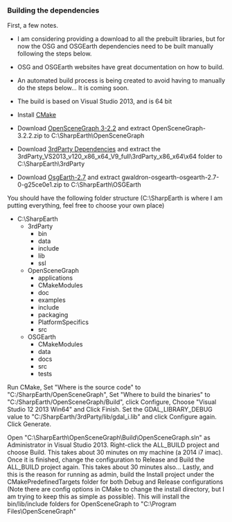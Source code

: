 ### Building the dependencies
First, a few notes.
* I am considering providing a download to all the prebuilt libraries, but for now the OSG and OSGEarth dependencies need to be built manually following the steps below.  
* OSG and OSGEarth websites have great documentation on how to build.
* An automated build process is being created to avoid having to manually do the steps below... It is coming soon.
* The build is based on Visual Studio 2013, and is 64 bit

* Install [CMake](http://www.cmake.org/www.cmake.org/download)
* Download [OpenSceneGraph 3-2.2](http://trac.openscenegraph.org/downloads/developer_releases/OpenSceneGraph-3.2.2.zip) and extract OpenSceneGraph-3.2.2.zip to C:\SharpEarth\OpenSceneGraph
* Download [3rdParty Dependencies](http://download.osgvisual.org/3rdParty_VS2013_v120_x86_x64_V9_full.7z) and extract the 3rdParty_VS2013_v120_x86_x64_V9_full\3rdParty_x86_x64\x64 folder to C:\SharpEarth\3rdParty
* Download [OsgEarth-2.7](https://github.com/gwaldron/osgearth/zipball/osgearth-2.7) and extract gwaldron-osgearth-osgearth-2.7-0-g25ce0e1.zip to C:\SharpEarth\OSGEarth

You should have the following folder structure (C:\SharpEarth is where I am putting everything, feel free to choose your own place)
* C:\SharpEarth
    * 3rdParty
        * bin
        * data
        * include
        * lib
        * ssl
    * OpenSceneGraph
        * applications
        * CMakeModules
        * doc
        * examples
        * include
        * packaging
        * PlatformSpecifics
        * src
    * OSGEarth
        * CMakeModules
        * data
        * docs
        * src
        * tests

Run CMake, Set "Where is the source code" to "C:/SharpEarth/OpenSceneGraph", Set "Where to build the binaries" to "C:/SharpEarth/OpenSceneGraph/Build", click Configure, Choose "Visual Studio 12 2013 Win64" and Click Finish.  Set the GDAL_LIBRARY_DEBUG value to "C:/SharpEarth/3rdParty/lib/gdal_i.lib" and click Configure again.  Click Generate.

Open "C:\SharpEarth\OpenSceneGraph\Build\OpenSceneGraph.sln" as Administrator in Visual Studio 2013.  Right-click the ALL_BUILD project and choose Build.  This takes about 30 minutes on my machine (a 2014 i7 imac).  Once it is finished, change the configuration to Release and Build the ALL_BUILD project again.  This takes about 30 minutes also...  Lastly, and this is the reason for running as admin, build the Install project under the CMakePredefinedTargets folder for both Debug and Release configurations (Note there are config options in CMake to change the install directory, but I am trying to keep this as simple as possible).  This will install the bin/lib/include folders for OpenSceneGraph to "C:\Program Files\OpenSceneGraph"

